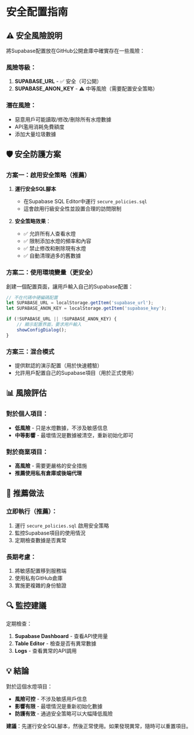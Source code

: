 # 安全配置指南

## ⚠️ 安全風險說明

將Supabase配置放在GitHub公開倉庫中確實存在一些風險：

### 風險等級：

1. **SUPABASE_URL** - ✅ 安全（可公開）
2. **SUPABASE_ANON_KEY** - ⚠️ 中等風險（需要配置安全策略）

### 潛在風險：

- 惡意用戶可能讀取/修改/刪除所有水燈數據
- API濫用消耗免費額度
- 添加大量垃圾數據

## 🛡️ 安全防護方案

### 方案一：啟用安全策略（推薦）

1. **運行安全SQL腳本**
   - 在Supabase SQL Editor中運行 `secure_policies.sql`
   - 這會啟用行級安全性並設置合理的訪問限制

2. **安全策略效果**：
   - ✅ 允許所有人查看水燈
   - ✅ 限制添加水燈的頻率和內容
   - ✅ 禁止修改和刪除現有水燈
   - ✅ 自動清理過多的舊數據

### 方案二：使用環境變量（更安全）

創建一個配置頁面，讓用戶輸入自己的Supabase配置：

```javascript
// 不在代碼中硬編碼配置
let SUPABASE_URL = localStorage.getItem('supabase_url');
let SUPABASE_ANON_KEY = localStorage.getItem('supabase_key');

if (!SUPABASE_URL || !SUPABASE_ANON_KEY) {
    // 顯示配置界面，要求用戶輸入
    showConfigDialog();
}
```

### 方案三：混合模式

- 提供默認的演示配置（用於快速體驗）
- 允許用戶配置自己的Supabase項目（用於正式使用）

## 📊 風險評估

### 對於個人項目：
- **低風險** - 只是水燈數據，不涉及敏感信息
- **中等影響** - 最壞情況是數據被清空，重新初始化即可

### 對於商業項目：
- **高風險** - 需要更嚴格的安全措施
- **推薦使用私有倉庫或後端代理**

## 🎯 推薦做法

### 立即執行（推薦）：
1. 運行 `secure_policies.sql` 啟用安全策略
2. 監控Supabase項目的使用情況
3. 定期檢查數據是否異常

### 長期考慮：
1. 將敏感配置移到服務端
2. 使用私有GitHub倉庫
3. 實施更複雜的身份驗證

## 🔍 監控建議

定期檢查：
1. **Supabase Dashboard** - 查看API使用量
2. **Table Editor** - 檢查是否有異常數據
3. **Logs** - 查看異常的API調用

## 💡 結論

對於這個水燈項目：
- **風險可控** - 不涉及敏感用戶信息
- **影響有限** - 最壞情況是重新初始化數據
- **防護有效** - 通過安全策略可以大幅降低風險

**建議**：先運行安全SQL腳本，然後正常使用。如果發現異常，隨時可以重置項目。